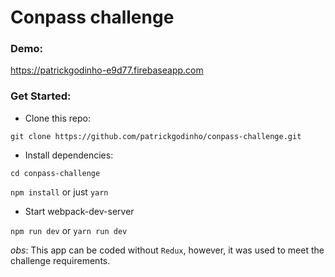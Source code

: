 # Conpass challenge

### Demo:
https://patrickgodinho-e9d77.firebaseapp.com


### Get Started:
- Clone this repo:

```git clone https://github.com/patrickgodinho/conpass-challenge.git```



- Install dependencies:

```cd conpass-challenge```

```npm install``` or just ```yarn```

- Start webpack-dev-server

```npm run dev``` or ```yarn run dev```




_obs_: This app can be coded without `Redux`, however, it was used to meet the challenge requirements.
